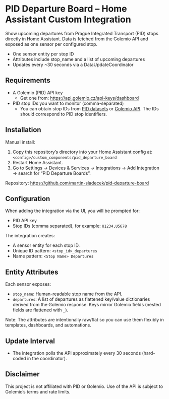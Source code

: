 # PID Departure Board – Home Assistant Custom Integration

Show upcoming departures from Prague Integrated Transport (PID) stops directly in Home Assistant. Data is fetched from the Golemio API and exposed as one sensor per configured stop.

- One sensor entity per stop ID
- Attributes include stop_name and a list of upcoming departures
- Updates every ~30 seconds via a DataUpdateCoordinator

## Requirements

- A Golemio (PID) API key
  - Get one from: https://api.golemio.cz/api-keys/dashboard
- PID stop IDs you want to monitor (comma-separated)
  - You can obtain stop IDs from [PID datasets](https://opendata.praha.eu/datasets/https%3A%2F%2Fapi.opendata.praha.eu%2Flod%2Fcatalog%2F9a6a1d8e-45b9-41de-b9ae-0bcec7126876) or [Golemio API](https://api.golemio.cz/pid/docs/openapi/#/). The IDs should correspond to PID stop identifiers.

## Installation

Manual install:
1. Copy this repository’s directory into your Home Assistant config at:
   `<config>/custom_components/pid_departure_board`
2. Restart Home Assistant.
3. Go to Settings → Devices & Services → Integrations → Add Integration → search for “PID Departure Boards”.

Repository: https://github.com/martin-sladecek/pid-departure-board

## Configuration

When adding the integration via the UI, you will be prompted for:
- PID API key
- Stop IDs (comma separated), for example: `U1234,U5678`

The integration creates:
- A sensor entity for each stop ID.
- Unique ID pattern: `<stop_id>_departures`
- Name pattern: `<Stop Name> Departures`

## Entity Attributes

Each sensor exposes:
- `stop_name`: Human-readable stop name from the API.
- `departures`: A list of departures as flattened key/value dictionaries derived from the Golemio response. Keys mirror Golemio fields (nested fields are flattened with `_`).

Note: The attributes are intentionally raw/flat so you can use them flexibly in templates, dashboards, and automations.

## Update Interval

- The integration polls the API approximately every 30 seconds (hard-coded in the coordinator).

## Disclaimer

This project is not affiliated with PID or Golemio. Use of the API is subject to Golemio’s terms and rate limits.
